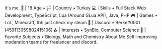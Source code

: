 It's me,
🎂 | 18 Age • 
🏳️ | Country • Turkey
💻 | Skills • Full Stack Web Development, TypeScript, Lua (Around GLua API), Java, PHP
🎮 | Games • LoL, Minecraft, tbh just check my steam
📧 | Discord • Berke#0001 (459113059802415106)
⛪ | Interests • SynBio, Computer Science
🥽 | Favorite Subjects • Biology, Math and Chemistry
About Me
Self-improving moderation teams for freelancer and discord.

